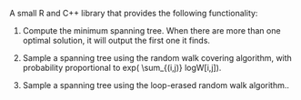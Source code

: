 A small R and C++ library that provides the following functionality:

1. Compute the minimum spanning tree. When there are more than one optimal solution, it will output the first one it finds.

2. Sample a spanning tree using the random walk covering algorithm, with probability proportional to  exp( \sum_{(i,j)}   logW[i,j]).

3. Sample a spanning tree using the loop-erased random walk algorithm..
